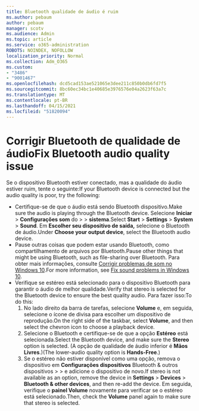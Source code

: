 ```yaml
---
title: Bluetooth qualidade de áudio é ruim
ms.author: pebaum
author: pebaum
manager: scotv
ms.audience: Admin
ms.topic: article
ms.service: o365-administration
ROBOTS: NOINDEX, NOFOLLOW
localization_priority: Normal
ms.collection: Adm_O365
ms.custom:
- "3486"
- "9001467"
ms.openlocfilehash: dcd5cad153ae521065e3dee211c850b0db6fd7f5
ms.sourcegitcommit: 8bc60ec34bc1e40685e3976576e04a2623f63a7c
ms.translationtype: MT
ms.contentlocale: pt-BR
ms.lasthandoff: 04/15/2021
ms.locfileid: "51820094"
---
```

# <a name="fix-bluetooth-audio-quality-issue"></a><span data-ttu-id="b77fc-102">Corrigir Bluetooth de qualidade de áudio</span><span class="sxs-lookup"><span data-stu-id="b77fc-102">Fix Bluetooth audio quality issue</span></span>

<span data-ttu-id="b77fc-103">Se o dispositivo Bluetooth estiver conectado, mas a qualidade do áudio estiver ruim, tente o seguinte:</span><span class="sxs-lookup"><span data-stu-id="b77fc-103">If your Bluetooth device is connected but the audio quality is poor, try the following:</span></span>

- <span data-ttu-id="b77fc-104">Certifique-se de que o áudio está sendo Bluetooth dispositivo.</span><span class="sxs-lookup"><span data-stu-id="b77fc-104">Make sure the audio is playing through the Bluetooth device.</span></span> <span data-ttu-id="b77fc-105">Selecione **Iniciar**  >  **Configurações som** do  >    >  **sistema**.</span><span class="sxs-lookup"><span data-stu-id="b77fc-105">Select **Start** > **Settings** > **System** > **Sound**.</span></span> <span data-ttu-id="b77fc-106">Em **Escolher seu dispositivo de saída,** selecione o Bluetooth de áudio.</span><span class="sxs-lookup"><span data-stu-id="b77fc-106">Under **Choose your output device**, select the Bluetooth audio device.</span></span>
- <span data-ttu-id="b77fc-107">Pause outras coisas que podem estar usando Bluetooth, como compartilhamento de arquivos por Bluetooth.</span><span class="sxs-lookup"><span data-stu-id="b77fc-107">Pause other things that might be using Bluetooth, such as file-sharing over Bluetooth.</span></span> <span data-ttu-id="b77fc-108">Para obter mais informações, consulte [Corrigir problemas de som no Windows 10](https://support.microsoft.com/help/4520288/windows-10-fix-sound-problems).</span><span class="sxs-lookup"><span data-stu-id="b77fc-108">For more information, see [Fix sound problems in Windows 10](https://support.microsoft.com/help/4520288/windows-10-fix-sound-problems).</span></span>
- <span data-ttu-id="b77fc-109">Verifique se estéreo está selecionado para o dispositivo Bluetooth para garantir o áudio de melhor qualidade.</span><span class="sxs-lookup"><span data-stu-id="b77fc-109">Verify that stereo is selected for the Bluetooth device to ensure the best quality audio.</span></span> <span data-ttu-id="b77fc-110">Para fazer isso:</span><span class="sxs-lookup"><span data-stu-id="b77fc-110">To do this:</span></span> 
    1. <span data-ttu-id="b77fc-111">No lado direito da barra de tarefas, selecione **Volume** e, em seguida, selecione o ícone de divisa para escolher um dispositivo de reprodução.</span><span class="sxs-lookup"><span data-stu-id="b77fc-111">On the right side of the taskbar, select **Volume**, and then select the chevron icon to choose a playback device.</span></span>
    2. <span data-ttu-id="b77fc-112">Selecione o Bluetooth e certifique-se de que a opção **Estéreo** está selecionada.</span><span class="sxs-lookup"><span data-stu-id="b77fc-112">Select the Bluetooth device, and make sure the **Stereo** option is selected.</span></span> <span data-ttu-id="b77fc-113">(A opção de qualidade de áudio inferior é **Mãos Livres**.)</span><span class="sxs-lookup"><span data-stu-id="b77fc-113">(The lower-audio quality option is **Hands-Free**.)</span></span>
    3. <span data-ttu-id="b77fc-114">Se o estéreo não estiver disponível como uma opção, remova o dispositivo em **Configurações dispositivos** Bluetooth & outros dispositivos  >    >  e adicione o dispositivo de novo.</span><span class="sxs-lookup"><span data-stu-id="b77fc-114">If stereo is not available as an option, remove the device in **Settings** > **Devices** > **Bluetooth & other devices**, and then re-add the device.</span></span> <span data-ttu-id="b77fc-115">Em seguida, verifique o **painel Volume** novamente para verificar se o estéreo está selecionado.</span><span class="sxs-lookup"><span data-stu-id="b77fc-115">Then, check the **Volume** panel again to make sure that stereo is selected.</span></span>

